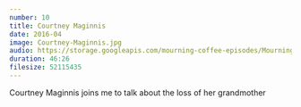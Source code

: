 ```yaml
---
number: 10
title: Courtney Maginnis
date: 2016-04
image: Courtney-Maginnis.jpg
audio: https://storage.googleapis.com/mourning-coffee-episodes/Mourning%20Coffee%20Episode%203%20With%20Courntey%20Maginnis%20Release.mp3
duration: 46:26
filesize: 52115435
---
```


Courtney Maginnis joins me to talk about the loss of her grandmother 

